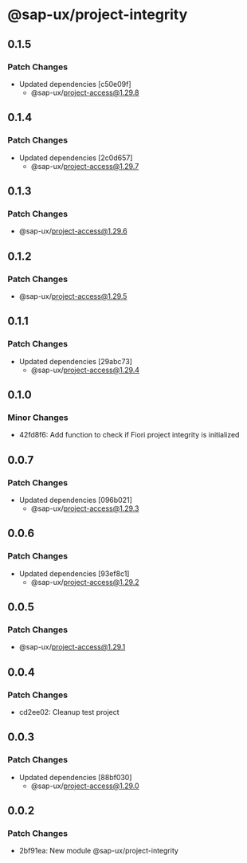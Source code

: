 # @sap-ux/project-integrity

## 0.1.5

### Patch Changes

-   Updated dependencies [c50e09f]
    -   @sap-ux/project-access@1.29.8

## 0.1.4

### Patch Changes

-   Updated dependencies [2c0d657]
    -   @sap-ux/project-access@1.29.7

## 0.1.3

### Patch Changes

-   @sap-ux/project-access@1.29.6

## 0.1.2

### Patch Changes

-   @sap-ux/project-access@1.29.5

## 0.1.1

### Patch Changes

-   Updated dependencies [29abc73]
    -   @sap-ux/project-access@1.29.4

## 0.1.0

### Minor Changes

-   42fd8f6: Add function to check if Fiori project integrity is initialized

## 0.0.7

### Patch Changes

-   Updated dependencies [096b021]
    -   @sap-ux/project-access@1.29.3

## 0.0.6

### Patch Changes

-   Updated dependencies [93ef8c1]
    -   @sap-ux/project-access@1.29.2

## 0.0.5

### Patch Changes

-   @sap-ux/project-access@1.29.1

## 0.0.4

### Patch Changes

-   cd2ee02: Cleanup test project

## 0.0.3

### Patch Changes

-   Updated dependencies [88bf030]
    -   @sap-ux/project-access@1.29.0

## 0.0.2

### Patch Changes

-   2bf91ea: New module @sap-ux/project-integrity
